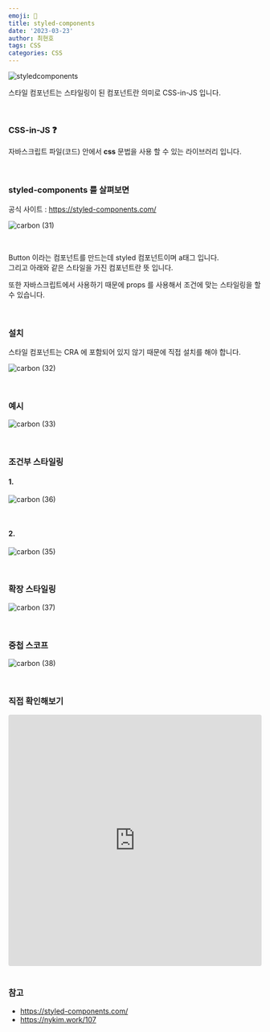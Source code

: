 ```yaml
---
emoji: 📖
title: styled-components
date: '2023-03-23'
author: 최현호
tags: CSS
categories: CSS
---
```


![styledcomponents](https://user-images.githubusercontent.com/87301268/226958807-4b48806e-fa35-486e-b1d1-1a3edda896e6.png)

스타일 컴포넌트는 스타일링이 된 컴포넌트란 의미로 CSS-in-JS 입니다.

<br>

### CSS-in-JS ❓

자바스크립트 파일(코드) 안에서</span> **css** 문법을 사용 할 수 있는 라이브러리 입니다.

<br>

### styled-components 를 살펴보면

공식 사이트 : https://styled-components.com/

![carbon (31)](https://user-images.githubusercontent.com/87301268/226957176-5df60ee0-3503-411e-9a7c-5139826bc868.png)

<br>

Button 이라는 컴포넌트를 만드는데 styled 컴포넌트이며 a태그 입니다. <br> 그리고 아래와 같은 스타일을 가진 컴포넌트란 뜻 입니다.

또한 자바스크립트에서 사용하기 때문에 props 를 사용해서 조건에 맞는 스타일링을 할 수 있습니다.

<br>

### 설치

스타일 컴포넌트는 CRA 에 포함되어 있지 않기 때문에 직접 설치를 해야 합니다.

![carbon (32)](https://user-images.githubusercontent.com/87301268/226958385-144904ef-c1ef-454e-9a7d-399c5ae6b4f3.png)

<br>

### 예시

![carbon (33)](https://user-images.githubusercontent.com/87301268/226959807-b5132870-69b3-44ce-b0b1-4fe42e95ca0f.png)

<br>

### 조건부 스타일링

#### 1.

![carbon (36)](https://user-images.githubusercontent.com/87301268/226963224-17fd2c70-13a2-44ee-a329-d737d73dc1e0.png)

<br>

#### 2.

![carbon (35)](https://user-images.githubusercontent.com/87301268/226962969-ecb026fd-19b4-4fec-b6c1-380a6823b42a.png)

<br>

### 확장 스타일링

![carbon (37)](https://user-images.githubusercontent.com/87301268/226963404-53a53eb7-55e6-4d6f-b40c-6c7d85d40eb9.png)

<br>

### 중첩 스코프

![carbon (38)](https://user-images.githubusercontent.com/87301268/226963592-d173a33b-d8f5-4048-9eaf-d31ed372a984.png)

<br>

### 직접 확인해보기

<iframe src="https://codesandbox.io/embed/styled-components-9spv5b?fontsize=14&hidenavigation=1&theme=dark"
     style="width:100%; height:500px; border:0; border-radius: 4px; overflow:hidden;"
     title="styled-components"
     allow="accelerometer; ambient-light-sensor; camera; encrypted-media; geolocation; gyroscope; hid; microphone; midi; payment; usb; vr; xr-spatial-tracking"
     sandbox="allow-forms allow-modals allow-popups allow-presentation allow-same-origin allow-scripts"
   ></iframe>

<br>
<br>

### 참고

- https://styled-components.com/
- https://nykim.work/107

```toc

```
